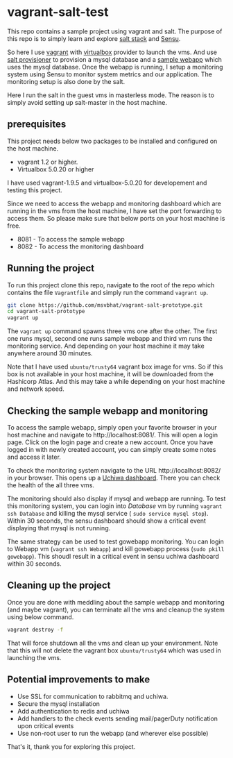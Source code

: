 # vagrant-salt-test

This repo contains a sample project using vagrant and salt. The purpose of
this repo is to simply learn and explore [salt stack](https://saltstack.com/)
and [Sensu](https://sensuapp.org/).


So here I use [vagrant](https://www.vagrantup.com/) with
[virtualbox](https://www.vagrantup.com/docs/virtualbox/) provider to launch
the vms. And use [salt provisioner](https://www.vagrantup.com/docs/provisioning/salt.html)
to provision a mysql database and a [sample webapp](https://github.com/josephspurrier/gowebapp)
which uses the mysql database. Once the webapp is running, I setup a monitoring system
using Sensu to monitor system metrics and our application. The monitoring setup is
also done by the salt.

Here I run the salt in the guest vms in masterless mode. The reason is to
simply avoid setting up salt-master in the host machine.

## prerequisites

This project needs below two packages to be installed and configured on the
host machine.

* vagrant 1.2 or higher.
* Virtualbox 5.0.20 or higher

I have used vagrant-1.9.5 and virtualbox-5.0.20 for developement and testing this project.

Since we need to access the webapp and monitoring dashboard which are running
in the vms from the host machine, I have set the port forwarding to access them.
So please make sure that below ports on your host machine is free.

* 8081 - To access the sample webapp
* 8082 - To access the monitoring dashboard


## Running the project

To run this project clone this repo, navigate to the root of the repo which contains
the file `Vagrantfile` and simply run the command `vagrant up`.

```bash
git clone https://github.com/msvbhat/vagrant-salt-prototype.git
cd vagrant-salt-prototype
vagrant up
```

The `vagrant up` command spawns three vms one after the other. The first
one runs mysql, second one runs sample webapp and third vm runs the monitoring
service. And depending on your host machine it may take anywhere around 30 minutes.

Note that I have used `ubuntu/trusty64` vagrant box image for vms. So if this box
is not available in your host machine, it will be downloaded from the
Hashicorp Atlas. And this may take a while depending on your host machine and
network speed.

## Checking the sample webapp and monitoring

To access the sample webapp, simply open your favorite browser in your host machine
and navigate to http://localhost:8081/. This will open a login page. Click on the
login page and create a new account. Once you have logged in with newly created
account, you can simply create some notes and access it later.

To check the monitoring system navigate to the URL http://localhost:8082/ in
your browser. This opens up a [Uchiwa dashboard](https://uchiwa.io/#/). There
you can check the health of the all three vms.

The monitoring should also display if mysql and webapp are running. To test this
monitoring system, you can login into *Database* vm by running `vagrant ssh Database`
and killing the mysql service ( `sudo service mysql stop`). Within 30 seconds, the
sensu dashboard should show a critical event displaying that mysql is not running.

The same strategy can be used to test gowebapp monitoring. You can login to Webapp
vm (`vagrant ssh Webapp`) and kill gowebapp process (`sudo pkill gowebapp`). This
shoudl result in a critical event in sensu uchiwa dashboard within 30 seconds.

## Cleaning up the project

Once you are done with meddling about the sample webapp and monitoring (and maybe
vagrant), you can terminate all the vms and cleanup the system using below command.

```bash
vagrant destroy -f
```

That will force shutdown all the vms and clean up your environment. Note that this
will not delete the vagrant box `ubuntu/trusty64` which was used in launching the
vms.

## Potential improvements to make

* Use SSL for communication to rabbitmq and uchiwa.
* Secure the mysql installation
* Add authentication to redis and uchiwa
* Add handlers to the check events sending mail/pagerDuty notification upon critical events
* Use non-root user to run the webapp (and wherever else possible)

That's it, thank you for exploring this project.
